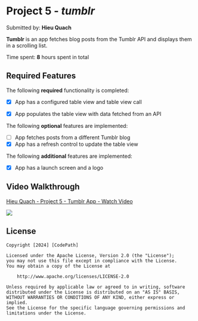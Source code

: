 # Project 5 - *tumblr*

Submitted by: **Hieu Quach**

**Tumblr** is an app fetches blog posts from the Tumblr API and displays them in a scrolling list.

Time spent: **8** hours spent in total

## Required Features

The following **required** functionality is completed:

- [x] App has a configured table view and table view call
- [x] App populates the table view with data fetched from an API


The following **optional** features are implemented:

- [ ] App fetches posts from a different Tumblr blog
- [x] App has a refresh control to update the table view

The following **additional** features are implemented:

- [x] App has a launch screen and a logo

## Video Walkthrough
<div>
    <a href="https://www.loom.com/share/725fb316743942a2b89b27645a542c50">
      <p>Hieu Quach - Project 5 - Tumblr App - Watch Video</p>
    </a>
    <a href="https://www.loom.com/share/725fb316743942a2b89b27645a542c50">
      <img style="max-width:300px;" src="https://cdn.loom.com/sessions/thumbnails/725fb316743942a2b89b27645a542c50-392a57d1ea383559-full-play.gif">
    </a>
</div>


## License

    Copyright [2024] [CodePath]

    Licensed under the Apache License, Version 2.0 (the "License");
    you may not use this file except in compliance with the License.
    You may obtain a copy of the License at

        http://www.apache.org/licenses/LICENSE-2.0

    Unless required by applicable law or agreed to in writing, software
    distributed under the License is distributed on an "AS IS" BASIS,
    WITHOUT WARRANTIES OR CONDITIONS OF ANY KIND, either express or implied.
    See the License for the specific language governing permissions and
    limitations under the License.
